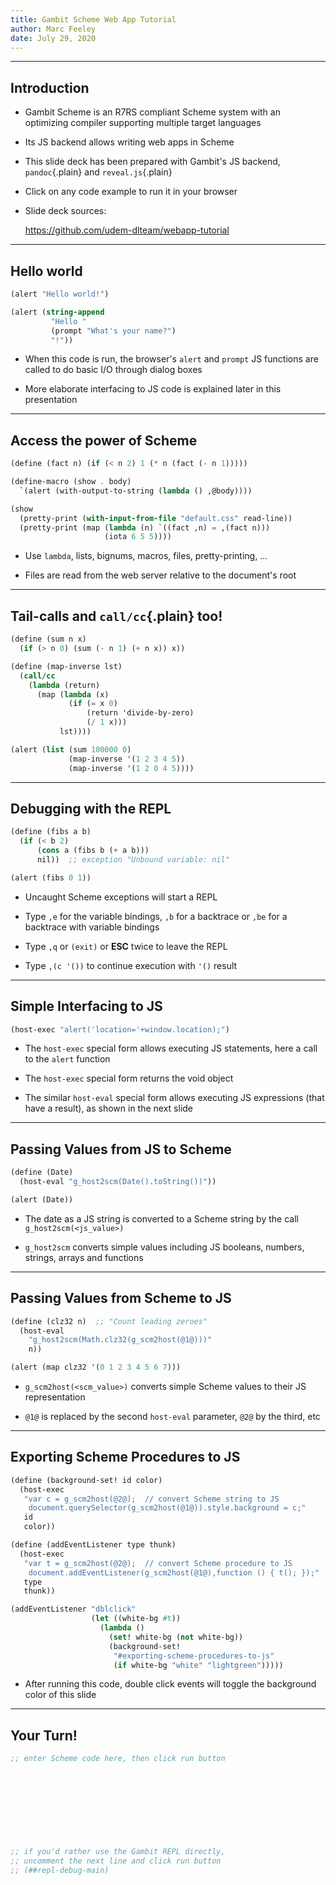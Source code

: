 ```yaml
---
title: Gambit Scheme Web App Tutorial
author: Marc Feeley
date: July 29, 2020
---
```


-------------------------------------------------------------------------------

## Introduction

- Gambit Scheme is an R7RS compliant Scheme system with an optimizing
compiler supporting multiple target languages

- Its JS backend allows writing web apps in Scheme

- This slide deck has been prepared with Gambit's JS backend,
`pandoc`{.plain} and `reveal.js`{.plain}

- Click on any code example to run it in your browser

- Slide deck sources:

    <https://github.com/udem-dlteam/webapp-tutorial>

-------------------------------------------------------------------------------

## Hello world

~~~{.scm runable=}
(alert "Hello world!")

(alert (string-append
         "Hello "
         (prompt "What's your name?")
         "!"))
~~~

- When this code is run, the browser's `alert` and `prompt` JS functions
are called to do basic I/O through dialog boxes

- More elaborate interfacing to JS code is explained later in this
presentation

-------------------------------------------------------------------------------

## Access the power of Scheme

~~~{.scheme runable= small=}
(define (fact n) (if (< n 2) 1 (* n (fact (- n 1)))))

(define-macro (show . body)
  `(alert (with-output-to-string (lambda () ,@body))))

(show
  (pretty-print (with-input-from-file "default.css" read-line))
  (pretty-print (map (lambda (n) `((fact ,n) = ,(fact n)))
                     (iota 6 5 5))))
~~~

- Use `lambda`, lists, bignums, macros, files, pretty-printing, ...

- Files are read from the web server relative to the document's root

-------------------------------------------------------------------------------

## Tail-calls and `call/cc`{.plain} too!

~~~{.scm runable=}
(define (sum n x)
  (if (> n 0) (sum (- n 1) (+ n x)) x))

(define (map-inverse lst)
  (call/cc
    (lambda (return)
      (map (lambda (x)
             (if (= x 0)
                 (return 'divide-by-zero)
                 (/ 1 x)))
           lst))))

(alert (list (sum 100000 0)
             (map-inverse '(1 2 3 4 5))
             (map-inverse '(1 2 0 4 5))))
~~~

-------------------------------------------------------------------------------

## Debugging with the REPL

~~~{.scm runable=}
(define (fibs a b)
  (if (< b 2)
      (cons a (fibs b (+ a b)))
      nil))  ;; exception "Unbound variable: nil"

(alert (fibs 0 1))
~~~

- Uncaught Scheme exceptions will start a REPL

- Type `,e` for the variable bindings, `,b` for a backtrace or `,be`
for a backtrace with variable bindings

- Type `,q` or `(exit)` or **ESC** twice to leave the REPL

- Type `,(c '())` to continue execution with `'()` result

-------------------------------------------------------------------------------

## Simple Interfacing to JS

~~~{.scm runable=}
(host-exec "alert('location='+window.location);")
~~~

- The `host-exec` special form allows executing JS statements, here
a call to the `alert` function

- The `host-exec` special form returns the void object

- The similar `host-eval` special form allows executing JS
expressions (that have a result), as shown in the next slide

-------------------------------------------------------------------------------

## Passing Values from JS to Scheme

~~~{.scm runable=}
(define (Date)
  (host-eval "g_host2scm(Date().toString())"))

(alert (Date))
~~~

- The date as a JS string is converted to a Scheme string by the call
`g_host2scm(<js_value>)`

- `g_host2scm` converts simple values including JS booleans,
numbers, strings, arrays and functions

-------------------------------------------------------------------------------

## Passing Values from Scheme to JS

~~~{.scm runable=}
(define (clz32 n)  ;; "Count leading zeroes"
  (host-eval
    "g_host2scm(Math.clz32(g_scm2host(@1@)))"
    n))

(alert (map clz32 '(0 1 2 3 4 5 6 7)))
~~~

- `g_scm2host(<scm_value>)` converts simple Scheme values to their
JS representation

- `@1@` is replaced by the second `host-eval` parameter, `@2@` by the third,
etc

-------------------------------------------------------------------------------

## Exporting Scheme Procedures to JS

~~~{.scm runable= tiny=}
(define (background-set! id color)
  (host-exec
   "var c = g_scm2host(@2@);  // convert Scheme string to JS
    document.querySelector(g_scm2host(@1@)).style.background = c;"
   id
   color))

(define (addEventListener type thunk)
  (host-exec
   "var t = g_scm2host(@2@);  // convert Scheme procedure to JS
    document.addEventListener(g_scm2host(@1@),function () { t(); });"
   type
   thunk))

(addEventListener "dblclick"
                  (let ((white-bg #t))
                    (lambda ()
                      (set! white-bg (not white-bg))
                      (background-set!
                       "#exporting-scheme-procedures-to-js"
                       (if white-bg "white" "lightgreen")))))
~~~

- After running this code, double click events will toggle the
background color of this slide

-------------------------------------------------------------------------------

## Your Turn!

~~~{.scm runable= contenteditable="true" style="height: 500px"}
;; enter Scheme code here, then click run button
 
 
 
 
 
 
 
 
  
;; if you'd rather use the Gambit REPL directly,
;; uncomment the next line and click run button
;; (##repl-debug-main)
~~~

